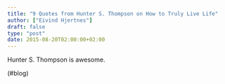 ```yaml
---
title: "9 Quotes from Hunter S. Thompson on How to Truly Live Life"
author: ["Eivind Hjertnes"]
draft: false
type: "post"
date: 2015-08-20T02:00:00+02:00
---
```


Hunter S. Thompson is awesome.

(#blog)
